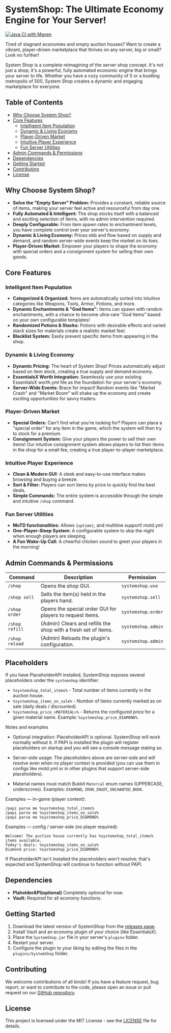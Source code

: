 
# SystemShop: The Ultimate Economy Engine for Your Server!

[![Java CI with Maven](https://github.com/grip244/SystemShop/actions/workflows/maven.yml/badge.svg?branch=master)](https://github.com/grip244/SystemShop/actions/workflows/maven.yml)

Tired of stagnant economies and empty auction houses? Want to create a vibrant, player-driven marketplace that thrives on any server, big or small? Look no further!

System Shop is a complete reimagining of the server shop concept. It's not just a shop; it's a powerful, fully automated economic engine that brings your server to life. Whether you have a cozy community of 5 or a bustling metropolis of 500, System Shop creates a dynamic and engaging marketplace for everyone.

## Table of Contents

*   [Why Choose System Shop?](#why-choose-system-shop)
*   [Core Features](#core-features)
    *   [Intelligent Item Population](#intelligent-item-population)
    *   [Dynamic & Living Economy](#dynamic--living-economy)
    *   [Player-Driven Market](#player-driven-market)
    *   [Intuitive Player Experience](#intuitive-player-experience)
    *   [Fun Server Utilities](#fun-server-utilities)
*   [Admin Commands & Permissions](#admin-commands--permissions)
*   [Dependencies](#dependencies)
*   [Getting Started](#getting-started)
*   [Contributing](#contributing)
*   [License](#license)

## Why Choose System Shop?

*   **Solve the "Empty Server" Problem:** Provides a constant, reliable source of items, making your server feel active and resourceful from day one.
*   **Fully Automated & Intelligent:** The shop stocks itself with a balanced and exciting selection of items, with no admin intervention required.
*   **Deeply Configurable:** From item spawn rates to enchantment levels, you have complete control over your server's economy.
*   **Dynamic & Living Economy:** Prices ebb and flow based on supply and demand, and random server-wide events keep the market on its toes.
*   **Player-Driven Market:** Empower your players to shape the economy with special orders and a consignment system for selling their own goods.

## Core Features

### Intelligent Item Population

*   **Categorized & Organized:** Items are automatically sorted into intuitive categories like Weapons, Tools, Armor, Potions, and more.
*   **Dynamic Enchantments & "God Items":** Items can spawn with random enchantments, with a chance to become ultra-rare "God Items" based on your own configurable templates!
*   **Randomized Potions & Stacks:** Potions with desirable effects and varied stack sizes for materials create a realistic market feel.
*   **Blacklist System:** Easily prevent specific items from appearing in the shop.

### Dynamic & Living Economy

*   **Dynamic Pricing:** The heart of System Shop! Prices automatically adjust based on item stock, creating a true supply and demand economy.
*   **EssentialsX Worth Integration:** Seamlessly use your existing EssentialsX worth.yml file as the foundation for your server's economy.
*   **Server-Wide Events:** Brace for impact! Random events like "Market Crash" and "Market Boom" will shake up the economy and create exciting opportunities for savvy traders.

### Player-Driven Market

*   **Special Orders:** Can't find what you're looking for? Players can place a "special order" for any item in the game, which the system will then try to stock for a premium.
*   **Consignment System:** Give your players the power to sell their own items! Our intuitive consignment system allows players to list their items in the shop for a small fee, creating a true player-to-player marketplace.

### Intuitive Player Experience

*   **Clean & Modern GUI:** A sleek and easy-to-use interface makes browsing and buying a breeze.
*   **Sort & Filter:** Players can sort items by price to quickly find the best deals.
*   **Simple Commands:** The entire system is accessible through the simple and intuitive `/shop` command.

### Fun Server Utilities

*   **MoTD functionalities:** Allows `{uptime}`, and multiline support! motd.yml
*   **One-Player-Sleep System:** A configurable system to skip the night when enough players are sleeping.
*   **A Fun Wake-Up Call:** A cheerful chicken sound to greet your players in the morning!

## Admin Commands & Permissions

| Command | Description | Permission |
| --- | --- | --- |
| `/shop` | Opens the shop GUI. | `systemshop.use` |
| `/shop sell` | Sells the item(s) held in the players hand. | `systemshop.sell` |
| `/shop order` | Opens the special order GUI for players to request items. | `systemshop.order` |
| `/shop refill` | (Admin) Clears and refills the shop with a fresh set of items. | `systemshop.admin` |
| `/shop reload` | (Admin) Reloads the plugin's configuration. | `systemshop.admin` |

## Placeholders

If you have PlaceholderAPI installed, SystemShop exposes several placeholders under the `systemshop` identifier:

- `%systemshop_total_items%` - Total number of items currently in the auction house.
- `%systemshop_items_on_sale%` - Number of items currently marked as on sale (daily deals / discounted).
- `%systemshop_price_<MATERIAL>%` - Returns the configured price for a given material name. Example: `%systemshop_price_DIAMOND%`.

Notes and examples

- Optional integration: PlaceholderAPI is optional. SystemShop will work normally without it. If PAPI is installed the plugin will register placeholders on startup and you will see a console message stating so.

- Server-side usage: The placeholders above are server-side and will resolve even when no player context is provided (you can use them in configs like motd.yml or in other plugins that support server-side placeholders).

- Material names must match Bukkit `Material` enum names (UPPERCASE, underscores). Examples: `DIAMOND`, `IRON_INGOT`, `ENCHANTED_BOOK`.

Examples — in-game (player context):
```
/papi parse me %systemshop_total_items%
/papi parse me %systemshop_items_on_sale%
/papi parse me %systemshop_price_DIAMOND%
```

Examples — config / server-side (no player required):
```
Welcome! The auction house currently has %systemshop_total_items% items available.
Today's deals: %systemshop_items_on_sale%
Diamond price: %systemshop_price_DIAMOND%
```

If PlaceholderAPI isn't installed the placeholders won't resolve; that's expected and SystemShop will continue to function without PAPI.

## Dependencies
*   **PlaholderAPI(optional)** Completely optional for now.
*   **Vault:** Required for all economy functions.

## Getting Started

1.  Download the latest version of SystemShop from the [releases page](https://github.com/grip244/SystemShop/releases).
2.  Install Vault and an economy plugin of your choice (like EssentialsX).
3.  Place the `SystemShop.jar` file in your server's `plugins` folder.
4.  Restart your server.
5.  Configure the plugin to your liking by editing the files in the `plugins/SystemShop` folder.

## Contributing

We welcome contributions of all kinds! If you have a feature request, bug report, or want to contribute to the code, please open an issue or pull request on our [GitHub repository](https://github.com/grip244/SystemShop).

## License

This project is licensed under the MIT License - see the [LICENSE](LICENSE) file for details.

